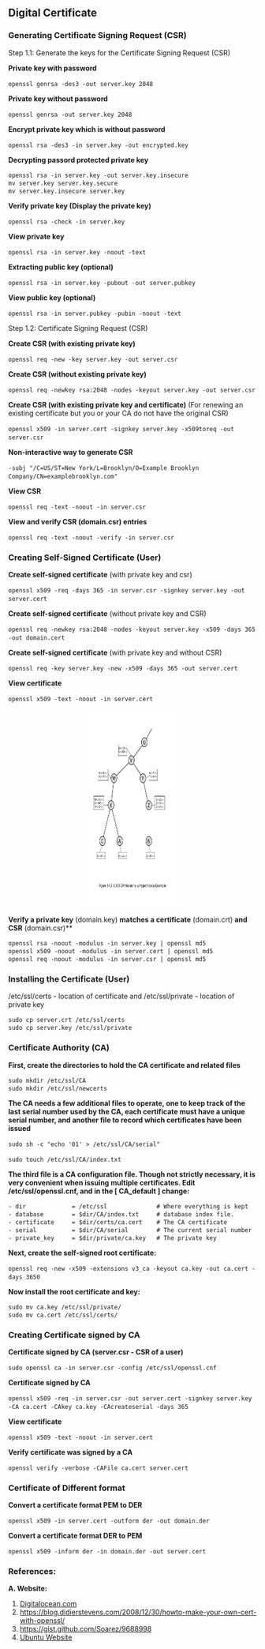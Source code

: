 ## Digital Certificate

### Generating Certificate Signing Request (CSR)

Step 1.1: Generate the keys for the Certificate Signing Request (CSR)

**Private key with password**

``openssl genrsa -des3 -out server.key 2048``

**Private key without password**

``openssl genrsa -out server.key 2048``

**Encrypt private key which is without password**

``openssl rsa -des3 -in server.key -out encrypted.key``

**Decrypting passord protected private key**
```
openssl rsa -in server.key -out server.key.insecure
mv server.key server.key.secure
mv server.key.insecure server.key
```

**Verify private key (Display the private key)**

``openssl rsa -check -in server.key``

**View private key**

``openssl rsa -in server.key -noout -text``

**Extracting public key (optional)**

``openssl rsa -in server.key -pubout -out server.pubkey``

**View public key (optional)**

``openssl rsa -in server.pubkey -pubin -noout -text``

Step 1.2: Certificate Signing Request (CSR)

**Create CSR (with existing private key)**

``openssl req -new -key server.key -out server.csr``

**Create CSR (without existing private key)**

``openssl req -newkey rsa:2048 -nodes -keyout server.key -out server.csr``

**Create CSR (with existing private key and certificate)** (For renewing an existing certificate but you or your CA do not have the original CSR)

``openssl x509 -in server.cert -signkey server.key -x509toreq -out server.csr``

**Non-interactive way to generate CSR**

``-subj "/C=US/ST=New York/L=Brooklyn/O=Example Brooklyn Company/CN=examplebrooklyn.com"``

**View CSR**

``openssl req -text -noout -in server.csr``

**View and verify CSR (domain.csr) entries**

``openssl req -text -noout -verify -in server.csr``

### Creating Self-Signed Certificate (User)

**Create self-signed certificate** (with private key and csr)

``openssl x509 -req -days 365 -in server.csr -signkey server.key -out server.cert``

**Create self-signed certificate** (without private key and CSR)

``openssl req -newkey rsa:2048 -nodes -keyout server.key -x509 -days 365 -out domain.cert``

**Create self-signed certificate** (with private key and without CSR)

``openssl req -key server.key -new -x509 -days 365 -out server.cert``

**View certificate**

``openssl x509 -text -noout -in server.cert``

<p align=center>
  <img src="Figures/X.509-2.png" width="200" height="400" />
</p>  

**Verify a private key** (domain.key) **matches a certificate** (domain.crt) **and CSR** (domain.csr)**
```
openssl rsa -noout -modulus -in server.key | openssl md5
openssl x509 -noout -modulus -in server.cert | openssl md5
openssl req -noout -modulus -in server.csr | openssl md5
```

### Installing the Certificate (User)

/etc/ssl/certs - location of certificate and /etc/ssl/private - location of private key
```
sudo cp server.crt /etc/ssl/certs
sudo cp server.key /etc/ssl/private
```

### Certificate Authority (CA)

**First, create the directories to hold the CA certificate and related files**
```
sudo mkdir /etc/ssl/CA
sudo mkdir /etc/ssl/newcerts
```

**The CA needs a few additional files to operate, one to keep track of the last serial number used by the CA, each certificate must have a unique serial number, and another file to record which certificates have been issued**

``sudo sh -c "echo '01' > /etc/ssl/CA/serial"``

``sudo touch /etc/ssl/CA/index.txt``

**The third file is a CA configuration file. Though not strictly necessary, it is very convenient when issuing multiple certificates. Edit /etc/ssl/openssl.cnf, and in the [ CA_default ] change:**
```
- dir             = /etc/ssl              # Where everything is kept
- database        = $dir/CA/index.txt     # database index file.
- certificate     = $dir/certs/ca.cert    # The CA certificate
- serial          = $dir/CA/serial        # The current serial number
- private_key     = $dir/private/ca.key   # The private key
```

**Next, create the self-signed root certificate:**

``openssl req -new -x509 -extensions v3_ca -keyout ca.key -out ca.cert -days 3650``

**Now install the root certificate and key:**
```
sudo mv ca.key /etc/ssl/private/
sudo mv ca.cert /etc/ssl/certs/
```

### Creating Certificate signed by CA

**Certificate signed by CA (server.csr - CSR of a user)**

``sudo openssl ca -in server.csr -config /etc/ssl/openssl.cnf``

**Certificate signed by CA**

``openssl x509 -req -in server.csr -out server.cert -signkey server.key -CA ca.cert -CAkey ca.key -CAcreateserial -days 365``

**View certificate**

``openssl x509 -text -noout -in server.cert``

**Verify certificate was signed by a CA**

``openssl verify -verbose -CAFile ca.cert server.cert``

### Certificate of Different format

**Convert a certificate format PEM to DER**

``openssl x509 -in server.cert -outform der -out domain.der``

**Convert a certificate format DER to PEM**

``openssl x509 -inform der -in domain.der -out server.cert``

### References:

**A. Website:**

1. [Digitalocean.com](https://goo.gl/Qokp8m)
2. https://blog.didierstevens.com/2008/12/30/howto-make-your-own-cert-with-openssl/
3. https://gist.github.com/Soarez/9688998
4. [Ubuntu Website](https://help.ubuntu.com/lts/serverguide/certificates-and-security.html)
